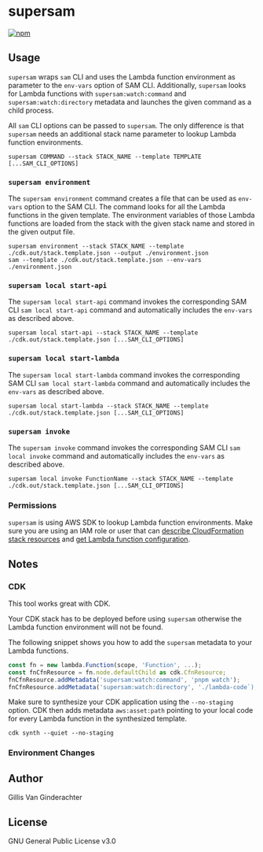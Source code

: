 # supersam

<div>
  <a href="https://www.npmjs.com/package/supersam">
    <img alt="npm" src="https://img.shields.io/npm/v/supersam.svg?color=green"/>
  </a>
</div>

## Usage

`supersam` wraps `sam` CLI and uses the Lambda function environment as parameter to the `env-vars` option of SAM CLI. Additionally, `supersam` looks for Lambda functions with `supersam:watch:command` and `supersam:watch:directory` metadata and launches the given command as a child process.

All `sam` CLI options can be passed to `supersam`. The only difference is that `supersam` needs an additional stack name parameter to lookup Lambda function environments.

```shell
supersam COMMAND --stack STACK_NAME --template TEMPLATE [...SAM_CLI_OPTIONS]
```

### `supersam environment`

The `supersam environment` command creates a file that can be used as `env-vars` option to the SAM CLI. The command looks for all the Lambda functions in the given template. The environment variables of those Lambda functions are loaded from the stack with the given stack name and stored in the given output file.

```shell
supersam environment --stack STACK_NAME --template ./cdk.out/stack.template.json --output ./environment.json
sam --template ./cdk.out/stack.template.json --env-vars ./environment.json
```

### `supersam local start-api`

The `supersam local start-api` command invokes the corresponding SAM CLI `sam local start-api` command and automatically includes the `env-vars` as described above.

```shell
supersam local start-api --stack STACK_NAME --template ./cdk.out/stack.template.json [...SAM_CLI_OPTIONS]
```

### `supersam local start-lambda`

The `supersam local start-lambda` command invokes the corresponding SAM CLI `sam local start-lambda` command and automatically includes the `env-vars` as described above.

```shell
supersam local start-lambda --stack STACK_NAME --template ./cdk.out/stack.template.json [...SAM_CLI_OPTIONS]
```

### `supersam invoke`

The `supersam invoke` command invokes the corresponding SAM CLI `sam local invoke` command and automatically includes the `env-vars` as described above.

```shell
supersam local invoke FunctionName --stack STACK_NAME --template ./cdk.out/stack.template.json [...SAM_CLI_OPTIONS]
```

### Permissions

`supersam` is using AWS SDK to lookup Lambda function environments. Make sure you are using an IAM role or user that can [describe CloudFormation stack resources](https://docs.aws.amazon.com/AWSCloudFormation/latest/APIReference/API_DescribeStackResources.html) and [get Lambda function configuration](https://docs.aws.amazon.com/lambda/latest/dg/API_GetFunctionConfiguration.html).

## Notes

### CDK

This tool works great with CDK.

Your CDK stack has to be deployed before using `supersam` otherwise the Lambda function environment will not be found.

The following snippet shows you how to add the `supersam` metadata to your Lambda functions.

```typescript
const fn = new lambda.Function(scope, 'Function', ...);
const fnCfnResource = fn.node.defaultChild as cdk.CfnResource;
fnCfnResource.addMetadata('supersam:watch:command', 'pnpm watch');
fnCfnResource.addMetadata('supersam:watch:directory', './lambda-code`);
```

Make sure to synthesize your CDK application using the `--no-staging` option. CDK then adds metadata `aws:asset:path` pointing to your local code for every Lambda function in the synthesized template.

```shell
cdk synth --quiet --no-staging
```

### Environment Changes

## Author

Gillis Van Ginderachter

## License

GNU General Public License v3.0
